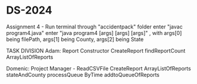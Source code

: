 # DS-2024
Assignment 4 -
Run terminal through "accidentpack" folder
enter "javac program4.java"
enter "java program4 [args] [args] [args]" , with args[0] being filePath, args[1] being County, args[2] being State

TASK DIVISION
Adam:
Report Constructor
CreateReport
findReportCount
ArrayListOfReports


Domenic:
Project Manager - 
ReadCSVFile
CreateReport
ArrayListOfReports
stateAndCounty
processQueue
ByTime
addtoQueueOfReports
